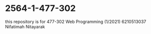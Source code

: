 # 2564-1-477-302
this repository is for 477-302 Web Programming (1/2021)
6210513037 Nifatimah Nitayarak
